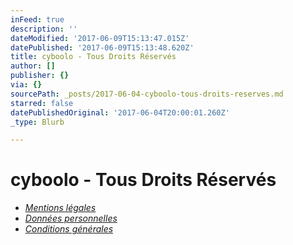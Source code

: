 ```yaml
---
inFeed: true
description: ''
dateModified: '2017-06-09T15:13:47.015Z'
datePublished: '2017-06-09T15:13:48.620Z'
title: cyboolo - Tous Droits Réservés
author: []
publisher: {}
via: {}
sourcePath: _posts/2017-06-04-cyboolo-tous-droits-reserves.md
starred: false
datePublishedOriginal: '2017-06-04T20:00:01.260Z'
_type: Blurb

---
```

# **cyboolo - Tous Droits Réservés**

* _[Mentions légales][0]_
* _[Données personnelles][1]_
* _[Conditions générales][2]_

[0]: http://cyboolo.io/mentions-legales-du-site
[1]: https://thegrid.ai/cyboolo/charte-de-protection-des-donnees-personnelles
[2]: https://thegrid.ai/cyboolo/conditions-generales